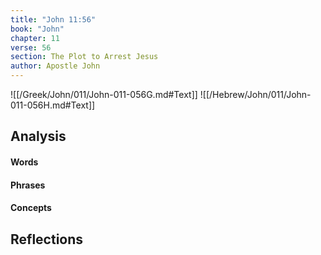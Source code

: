 ```yaml
---
title: "John 11:56"
book: "John"
chapter: 11
verse: 56
section: The Plot to Arrest Jesus
author: Apostle John
---
```

![[/Greek/John/011/John-011-056G.md#Text]]
![[/Hebrew/John/011/John-011-056H.md#Text]]

## Analysis

#### Words

#### Phrases

#### Concepts

## Reflections
